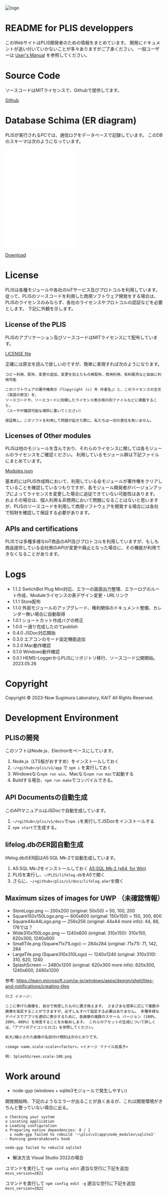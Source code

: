 <img src='https://hiroshi-sugimura.github.io/plis/v1/img/plis_main_yoko_w.png' alt='logo'>

# README for PLIS developpers

このWebサイトはPLIS開発者のための情報をまとめています。
開発にドキュメントが追い付いていかないことが多々ありますがご了承ください。
一般ユーザーは [User's Manual](https://plis.sugi-lab.net) を参照してください。

# Source Code

ソースコードはMITライセンスで、Githubで提供してます。

[Github](https://github.com/Hiroshi-Sugimura/plis)

# Database Schima (ER diagram)

PLISが実行されるPCでは、通信ログをデータベースで記録しています。
このDBのスキーマは次のようになっています。

<embed src='../lifelog.pdf' width='220' height='317'>

[Download](https://github.com/Hiroshi-Sugimura/plis/v1/docs/lifelog.pdf)


# License

PLISは各種モジュールや各社のIoTサービス及びプロトコルを利用しています。
従って、PLISのソースコードを利用した商用ソフトウェア開発をする場合は、PLISのライセンスのみならず、各社のライセンスやプロトコルの認証などを必要とします。
下記に外観を示します。

## License of the PLIS

PLISのアプリケーション及びソースコードはMITライセンスにて配布しています。

[LICENSE file](https://github.com/Hiroshi-Sugimura/plis/LICENSE)

正確には原文を読んで欲しいのですが、簡単に表現すれば次のようになります。

```
コピー利用、配布、変更の追加、変更を加えたもの再配布、商用利用、有料販売など自由に利用可能

このソフトウェアの著作権表示（「Copyright (c) 年 作者名」）と、このライセンスの全文（英語の原文）を、
ソースコードや、ソースコードに同梱したライセンス表示用の別ファイルなどに掲載すること。
（ユーザが確認可能な場所に書いてください）

保証無し。このソフトを利用して問題が起きた際に、私たちは一切の責任を負いません。
```

## Licenses of Other modules

PLISは他のモジュールを含んでおり、それらのライセンスに関しては各モジュールのライセンスをご確認ください。
利用しているモジュール群は下記ファイルにまとめています。

[Modules.json](https://hiroshi-sugimura.github.io/plis/v1/app/src/modules.json)

基本的にはPLIS作成時において、利用している全モジュールが著作権をクリアしていることを確認しているつもりですが、各モジュール開発者がバージョンアップによってライセンスを変更した場合に追従できていない可能性はあります。
およその場合は、個人利用＆非商用において問題になることはないと思いますが、PLISのソースコードを利用して商用ソフトウェアを開発する場合には各社で知財を確認して保証する必要があります。


## APIs and certifications

PLISでは多種多様なIoT商品のAPI及びプロトコルを利用していますが、もしも商品提供している会社側のAPIが変更や廃止となった場合に、その機能が利用できなくなることがあります。


# Logs

- 1.1.2 SwtichBot Plug Mini対応、エラーの画面出力整理、エラーログのルート作成、Moduleライセンスの表デザイン変更・URLリンク
- 1.1.1 Store配布
- 1.1.0 外部モジュールのアップグレード、権利関係のドキュメント整備、カレンダー無い場合に自動取得
- 1.0.1 ショートカット作成バグの修正
- 1.0.0 一通り完成したのでpublish
- 0.4.0 JSDoc対応開始
- 0.3.0 エアコンのモード設定機能追加
- 0.2.0 Mac動作確認
- 0.1.0 Windows動作確認
- 0.0.1 HEMS-LoggerからPLISにリポジトリ移行、ソースコード公開開始。2023.05.26

# Copyright

Copyright © 2023-Now Sugimura Laboratory, KAIT All Rights Reserved.


# Development Environment

## PLISの開発

このソフトはNode.js、Electronをベースにしています。

1. Node.js（LTS板がおすすめ）をインストールしておく
2. ```~/<github>/plis/v1/app``` で ```npm i``` を実行しておく
3. Windowsなら```npm run win```、Macなら```npm run mac```で起動する
4. Buildする場合、```npm run make```でコンパイルできる。


## API Documentsの自動生成

このAPIマニュアルはJSDocで自動生成しています。

1. ```~/<github>/plis/v1/docs```で```npm i```を実行してJSDocをインストールする
2. ```npm start```で生成する。

## lifelog.dbのER図自動生成

lifelog.dbのER図はA5:SQL Mk-2で自動生成しています。

1. A5:SQL Mk-2をインストールしておく
[A5:SQL Mk-2 (x64, for Win)](ms-windows-store://pdp/?productid=9NSBB9XTJW86)
2. PLISを実行し、```~/PLIS/lifelog.db```をA5で開く
3. さらに、```~/<github>/plis/v1/docs/lifelog.aSer```を開く


## Maximum sizes of images for UWP （未確認情報）

- StoreLogo.png — 200x200 (original: 50x50) = 50, 100, 200
- Square150x150Logo.png — 600x600 (original: 150x150) = 150, 300, 600
- Square44x44Logo.png — 256x256 (original: 44x44 more info): 44, 88, 176では？
- Wide310x150Logo.png — 1240x600 (original: 310x150): 310x150, 620x300, 1240x600
- SmallTile.png (Square71x71Logo) — 284x284 (original: 71x71): 71, 142, 284
- LargeTile.png (Square310x310Logo) — 1240x1240 (original: 310x310): 310, 620, 1240
- SplashScreen — 2480x1200 (original: 620x300 more info): 620x300, 1240x600, 2480x1200


参考: https://learn.microsoft.com/ja-jp/windows/apps/design/shell/tiles-and-notifications/creating-tiles

```
ロゴ イメージ:

ここに挙げた画像を、自分で用意したものに置き換えます。 さまざまな倍率に応じて複数の画像を指定することができますが、必ずしもすべて指定する必要はありません。 多種多様なデバイスでアプリを適切に表示するために、各画像の複数のスケール バージョン (100%、200%、400%) を用意することをお勧めします。 これらのアセットの生成について詳しくは、「アプリのアイコンとロゴ」を参照してください。

拡大/縮小された画像の名前付け規則は次のとおりです。

<image name.scale-scale><factor>。<イメージ ファイル拡張子>

例: SplashScreen.scale-100.png
```

# Work around

- node-gyp (windows + sqlite3モジュールで発生しやすい)

開発開始時、下記のようなエラーが出ることが良くあるが、これは開発環境がきちんと整っていない場合に出る。

```
o Checking your system
o Locating application
o Loading configuration
x Preparing native dependencies: 0 / 1
  x node-gyp failed to rebuild '~\plis\v1\app\node_modules\sqlite3'
- Running generateAssets hook

node-gyp failed to rebuild sqlite3
```

- 解決方法
Visual Studio 2022の場合

コマンドを実行して
```npm config edit```
適当な空行に下記を追加
```msvs_version=2022```

コマンドを実行して
```npm config edit -g```
適当な空行に下記を追加
```msvs_version=2022```
